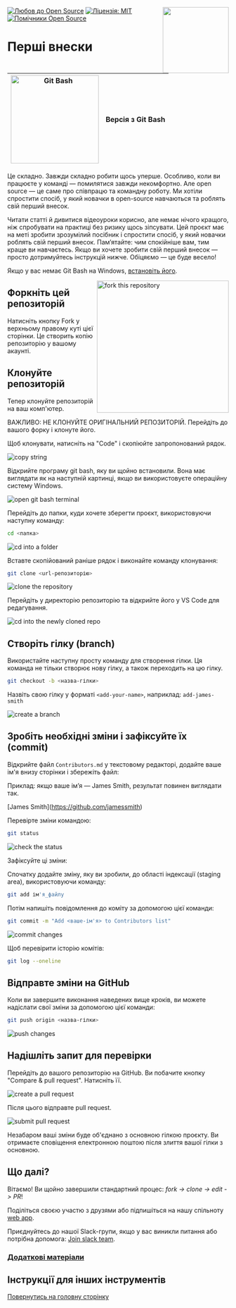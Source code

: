 [![Любов до Open Source](https://badges.frapsoft.com/os/v1/open-source.svg?v=103)](https://github.com/ellerbrock/open-source-badges/)
[<img align="right" width="150" src="https://firstcontributions.github.io/assets/gui-tool-tutorials/github-desktop-old-version-tutorial/join-slack-team.png">](https://join.slack.com/t/firstcontributors/shared_invite/zt-1hg51qkgm-Xc7HxhsiPYNN3ofX2_I8FA)
[![Ліцензія: MIT](https://img.shields.io/badge/License-MIT-green.svg)](https://opensource.org/licenses/MIT)
[![Помічники Open Source](https://www.codetriage.com/roshanjossey/first-contributions/badges/users.svg)](https://www.codetriage.com/roshanjossey/first-contributions)

# Перші внески

| <img alt="Git Bash" src="https://cdn.icon-icons.com/icons2/2699/PNG/512/git_scm_logo_icon_170096.png" width="200"> | Версія з Git Bash |
| ------------------------------------------------------------------------------------------------------------------ | ----------------- |

Це складно. Завжди складно робити щось уперше. Особливо, коли ви працюєте у команді — помилятися завжди некомфортно. Але open source — це саме про співпрацю та командну роботу. Ми хотіли спростити спосіб, у який новачки в open-source навчаються та роблять свій перший внесок.

Читати статті й дивитися відеоуроки корисно, але немає нічого кращого, ніж спробувати на практиці без ризику щось зіпсувати. Цей проєкт має на меті зробити зрозумілий посібник і спростити спосіб, у який новачки роблять свій перший внесок. Пам’ятайте: чим спокійніше вам, тим краще ви навчаєтесь. Якщо ви хочете зробити свій перший внесок — просто дотримуйтесь інструкцій нижче. Обіцяємо — це буде весело!

Якщо у вас немає Git Bash на Windows, [встановіть його](https://git-scm.com/download/win).

<img align="right" width="300" src="https://firstcontributions.github.io/assets/gui-tool-tutorials/github-desktop-tutorial/fork.png" alt="fork this repository" />

## Форкніть цей репозиторій

Натисніть кнопку Fork у верхньому правому куті цієї сторінки.
Це створить копію репозиторію у вашому акаунті.

## Клонуйте репозиторій

Тепер клонуйте репозиторій на ваш комп'ютер.

ВАЖЛИВО: НЕ КЛОНУЙТЕ ОРИГІНАЛЬНИЙ РЕПОЗИТОРІЙ. Перейдіть до вашого форку і клонуте його.

Щоб клонувати, натисніть на "Code" і скопіюйте запропонований рядок.

<img src="https://firstcontributions.github.io/assets/cli-tool-tutorials/git-bash-windows-tutorial/gb-clone-1.png" alt="copy string" />

Відкрийте програму git bash, яку ви щойно встановили. Вона має виглядати як на наступній картинці, якщо ви використовуєте операційну систему Windows.

<img src="https://firstcontributions.github.io/assets/cli-tool-tutorials/git-bash-windows-tutorial/gb-terminal-1.png" alt="open git bash terminal" />

Перейдіть до папки, куди хочете зберегти проєкт, використовуючи наступну команду:

```bash
cd <папка>
```

<img src="https://firstcontributions.github.io/assets/cli-tool-tutorials/git-bash-windows-tutorial/gb-terminal-2.png" alt="cd into a folder" />

Вставте скопійований раніше рядок і виконайте команду клонування:

```bash
git clone <url-репозиторію>
```

<img src="https://firstcontributions.github.io/assets/cli-tool-tutorials/git-bash-windows-tutorial/gb-clone-2.png" alt="clone the repository" />

Перейдіть у директорію репозиторію та відкрийте його у VS Code для редагування.

<img src="https://firstcontributions.github.io/assets/cli-tool-tutorials/git-bash-windows-tutorial/gb-terminal-3.png" alt="cd into the newly cloned repo" />

## Створіть гілку (branch)

Використайте наступну просту команду для створення гілки. Ця команда не тільки створює нову гілку, а також переходить на цю гілку.

```bash
git checkout -b <назва-гілки>
```

Назвіть свою гілку у форматі `<add-your-name>`, наприклад: `add-james-smith`

<img src="https://firstcontributions.github.io/assets/cli-tool-tutorials/git-bash-windows-tutorial/gb-branch.png" alt="create a branch" />

## Зробіть необхідні зміни і зафіксуйте їх (commit)

Відкрийте файл `Contributors.md` у текстовому редакторі, додайте ваше ім'я внизу сторінки і збережіть файл:

Приклад: якщо ваше ім’я — James Smith, результат повинен виглядати так.

\[James Smith](https://github.com/jamessmith)

Перевірте зміни командою:

```bash
git status
```

<img src="https://firstcontributions.github.io/assets/cli-tool-tutorials/git-bash-windows-tutorial/gb-status.png" alt="check the status" />

Зафіксуйте ці зміни:

Спочатку додайте зміну, яку ви зробили, до області індексації (staging area), використовуючи команду:

```bash
git add ім'я_файлу
```

Потім напишіть повідомлення до коміту за допомогою цієї команди:

```bash
git commit -m "Add <ваше-ім'я> to Contributors list"
```

<img src="https://firstcontributions.github.io/assets/cli-tool-tutorials/git-bash-windows-tutorial/gb-commit.png" alt="commit changes" />

Щоб перевірити історію комітів:

```bash
git log --oneline
```

## Відправте зміни на GitHub

Коли ви завершите виконання наведених вище кроків, ви можете надіслати свої зміни за допомогою цієї команди:

```bash
git push origin <назва-гілки>
```

<img src="https://firstcontributions.github.io/assets/cli-tool-tutorials/git-bash-windows-tutorial/gb-push.png" alt="push changes" />

## Надішліть запит для перевірки

Перейдіть до вашого репозиторію на GitHub. Ви побачите кнопку "Compare & pull request". Натисніть її.

<img src="https://firstcontributions.github.io/assets/gui-tool-tutorials/github-desktop-tutorial/compare-and-pull.png" alt="create a pull request" />

Після цього відправте pull request.

<img src="https://firstcontributions.github.io/assets/gui-tool-tutorials/github-desktop-tutorial/submit-pull-request.png" alt="submit pull request" />

Незабаром ваші зміни буде об'єднано з основною гілкою проєкту. Ви отримаєте сповіщення електронною поштою після злиття вашої гілки з основною.

## Що далі?

Вітаємо! Ви щойно завершили стандартний процес: _fork -> clone -> edit -> PR_!

Поділіться своєю участю з друзями або підпишіться на нашу спільноту [web app](https://firstcontributions.github.io#social-share).

Приєднуйтесь до нашої Slack-групи, якщо у вас виникли питання або потрібна допомога: [Join slack team](https://join.slack.com/t/firstcontributors/shared_invite/zt-1hg51qkgm-Xc7HxhsiPYNN3ofX2_I8FA).

### [Додаткові матеріали](../additional-material/git_workflow_scenarios/additional-material.md)

## Інструкції для інших інструментів

[Повернутись на головну сторінку](https://github.com/firstcontributions/first-contributions#tutorials-using-other-tools)
